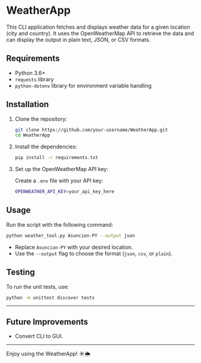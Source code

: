# WeatherApp

This CLI application fetches and displays weather data for a given location (city and country). It uses the OpenWeatherMap API to retrieve the data and can display the output in plain text, JSON, or CSV formats.

## Requirements

- Python 3.6+
- `requests` library
- `python-dotenv` library for environment variable handling

## Installation

1. Clone the repository:

   ```bash
   git clone https://github.com/your-username/WeatherApp.git
   cd WeatherApp
   ```

2. Install the dependencies:

   ```bash
   pip install -r requirements.txt
   ```

3. Set up the OpenWeatherMap API key:

   Create a `.env` file with your API key:

   ```bash
   OPENWEATHER_API_KEY=your_api_key_here
   ```

## Usage

Run the script with the following command:

```bash
python weather_tool.py Asuncion-PY --output json
```

- Replace `Asuncion-PY` with your desired location.
- Use the `--output` flag to choose the format (`json`, `csv`, or `plain`).

## Testing

To run the unit tests, use:

```bash
python -m unittest discover tests
```

---

## Future Improvements

- Convert CLI to GUI.

---

Enjoy using the WeatherApp! ☀️🌦️
